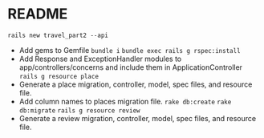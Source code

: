 # README

`rails new travel_part2 --api`
* Add gems to Gemfile
`bundle i`
`bundle exec rails g rspec:install`
* Add Response and ExceptionHandler modules to app/controllers/concerns and include them in ApplicationController
`rails g resource place`
* Generate a place migration, controller, model, spec files, and resource file.
* Add column names to places migration file.
`rake db:create`
`rake db:migrate`
`rails g resource review`
* Generate a review migration, controller, model, spec files, and resource file.
